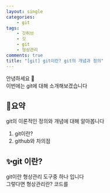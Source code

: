 ```yaml
---
layout: single
categories:
    - git
tags:
    - 깃허브
    - 깃
    - git
    - 형상관리
comments: true
title: "[git] git이란? git의 개념과 정의"
---
```


안녕하세요 👋<br>
이번에는 git에 대해 소개해보겠습니다<br>

## 🔎요약
git의 이론적인 정의와 개념에 대해 알아봅니다<br>

1. git이란?
2. github와 차의점

## ✨git 이란?
git이란 형상관리 도구중 하나 입니다<br>
그렇다면 형상관리란? 코드를 